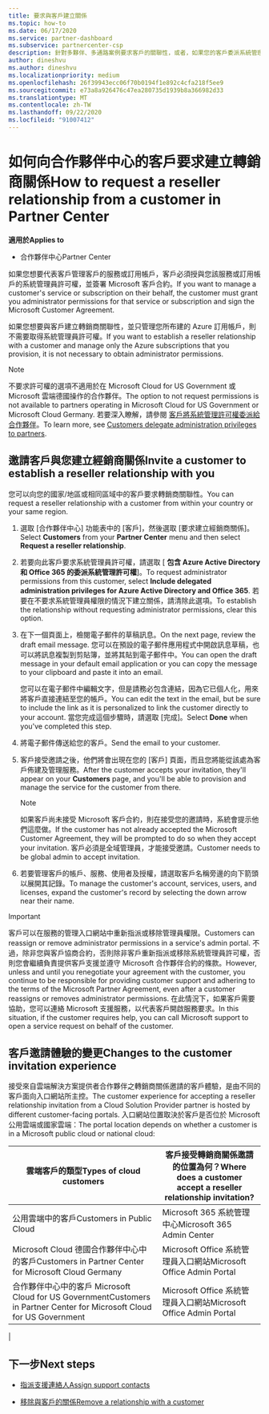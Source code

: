 ```yaml
---
title: 要求與客戶建立關係
ms.topic: how-to
ms.date: 06/17/2020
ms.service: partner-dashboard
ms.subservice: partnercenter-csp
description: 針對多夥伴、多通路案例要求客戶的關聯性，或者，如果您的客戶委派系統管理員許可權需要還原。
author: dineshvu
ms.author: dineshvu
ms.localizationpriority: medium
ms.openlocfilehash: 26f39943ecc06f70b0194f1e892c4cfa218f5ee9
ms.sourcegitcommit: e73a8a926476c47ea280735d1939b8a366982d33
ms.translationtype: MT
ms.contentlocale: zh-TW
ms.lasthandoff: 09/22/2020
ms.locfileid: "91007412"
---
```

# <a name="how-to-request-a-reseller-relationship-from-a-customer-in-partner-center"></a><span data-ttu-id="3f42d-103">如何向合作夥伴中心的客戶要求建立轉銷商關係</span><span class="sxs-lookup"><span data-stu-id="3f42d-103">How to request a reseller relationship from a customer in Partner Center</span></span>

<span data-ttu-id="3f42d-104">**適用於**</span><span class="sxs-lookup"><span data-stu-id="3f42d-104">**Applies to**</span></span>

- <span data-ttu-id="3f42d-105">合作夥伴中心</span><span class="sxs-lookup"><span data-stu-id="3f42d-105">Partner Center</span></span>

<span data-ttu-id="3f42d-106">如果您想要代表客戶管理客戶的服務或訂用帳戶，客戶必須授與您該服務或訂用帳戶的系統管理員許可權，並簽署 Microsoft 客戶合約。</span><span class="sxs-lookup"><span data-stu-id="3f42d-106">If you want to manage a customer's service or subscription on their behalf, the customer must grant you administrator permissions for that service or subscription and sign the Microsoft Customer Agreement.</span></span>

<span data-ttu-id="3f42d-107">如果您想要與客戶建立轉銷商關聯性，並只管理您所布建的 Azure 訂用帳戶，則不需要取得系統管理員許可權。</span><span class="sxs-lookup"><span data-stu-id="3f42d-107">If you want to establish a reseller relationship with a customer and manage only the Azure subscriptions that you provision, it is not necessary to obtain administrator permissions.</span></span>

>[!NOTE] 
><span data-ttu-id="3f42d-108">不要求許可權的選項不適用於在 Microsoft Cloud for US Government 或 Microsoft 雲端德國操作的合作夥伴。</span><span class="sxs-lookup"><span data-stu-id="3f42d-108">The option to not request permissions is not available to partners operating in Microsoft Cloud for US Government or Microsoft Cloud Germany.</span></span> <span data-ttu-id="3f42d-109">若要深入瞭解，請參閱 [客戶將系統管理許可權委派給合作夥伴](customers-revoke-admin-privileges.md)。</span><span class="sxs-lookup"><span data-stu-id="3f42d-109">To learn more, see [Customers delegate administration privileges to partners](customers-revoke-admin-privileges.md).</span></span>

## <a name="invite-a-customer-to-establish-a-reseller-relationship-with-you"></a><span data-ttu-id="3f42d-110">邀請客戶與您建立經銷商關係</span><span class="sxs-lookup"><span data-stu-id="3f42d-110">Invite a customer to establish a reseller relationship with you</span></span>

<span data-ttu-id="3f42d-111">您可以向您的國家/地區或相同區域中的客戶要求轉銷商關聯性。</span><span class="sxs-lookup"><span data-stu-id="3f42d-111">You can request a reseller relationship with a customer from within your country or your same region.</span></span>

1. <span data-ttu-id="3f42d-112">選取 [合作夥伴中心] 功能表中的 [客戶]，然後選取 [要求建立經銷商關係]。</span><span class="sxs-lookup"><span data-stu-id="3f42d-112">Select **Customers** from your **Partner Center** menu and then select **Request a reseller relationship**.</span></span>

2. <span data-ttu-id="3f42d-113">若要向此客戶要求系統管理員許可權，請選取 [ **包含 Azure Active Directory 和 Office 365 的委派系統管理許可權**]。</span><span class="sxs-lookup"><span data-stu-id="3f42d-113">To request administrator permissions from this customer, select **Include delegated administration privileges for Azure Active Directory and Office 365**.</span></span> <span data-ttu-id="3f42d-114">若要在不要求系統管理員權限的情況下建立關係，請清除此選項。</span><span class="sxs-lookup"><span data-stu-id="3f42d-114">To establish the relationship without requesting administrator permissions, clear this option.</span></span>

3. <span data-ttu-id="3f42d-115">在下一個頁面上，檢閱電子郵件的草稿訊息。</span><span class="sxs-lookup"><span data-stu-id="3f42d-115">On the next page, review the draft email message.</span></span> <span data-ttu-id="3f42d-116">您可以在預設的電子郵件應用程式中開啟訊息草稿，也可以將訊息複製到剪貼簿，並將其貼到電子郵件中。</span><span class="sxs-lookup"><span data-stu-id="3f42d-116">You can open the draft message in your default email application or you can copy the message to your clipboard and paste it into an email.</span></span>

   <span data-ttu-id="3f42d-117">您可以在電子郵件中編輯文字，但是請務必包含連結，因為它已個人化，用來將客戶直接連結至您的帳戶。</span><span class="sxs-lookup"><span data-stu-id="3f42d-117">You can edit the text in the email, but be sure to include the link as it is personalized to link the customer directly to your account.</span></span> <span data-ttu-id="3f42d-118">當您完成這個步驟時，請選取 [完成]。</span><span class="sxs-lookup"><span data-stu-id="3f42d-118">Select **Done** when you've completed this step.</span></span>

4. <span data-ttu-id="3f42d-119">將電子郵件傳送給您的客戶。</span><span class="sxs-lookup"><span data-stu-id="3f42d-119">Send the email to your customer.</span></span>

5. <span data-ttu-id="3f42d-120">客戶接受邀請之後，他們將會出現在您的 [客戶] 頁面，而且您將能從該處為客戶佈建及管理服務。</span><span class="sxs-lookup"><span data-stu-id="3f42d-120">After the customer accepts your invitation, they'll appear on your **Customers** page, and you'll be able to provision and manage the service for the customer from there.</span></span>

   > [!NOTE]
   > <span data-ttu-id="3f42d-121">如果客戶尚未接受 Microsoft 客戶合約，則在接受您的邀請時，系統會提示他們這麼做。</span><span class="sxs-lookup"><span data-stu-id="3f42d-121">If the customer has not already accepted the Microsoft Customer Agreement, they will be prompted to do so when they accept your invitation.</span></span> <span data-ttu-id="3f42d-122">客戶必須是全域管理員，才能接受邀請。</span><span class="sxs-lookup"><span data-stu-id="3f42d-122">Customer needs to be global admin to accept invitation.</span></span>

6. <span data-ttu-id="3f42d-123">若要管理客戶的帳戶、服務、使用者及授權，請選取客戶名稱旁邊的向下箭頭以展開其記錄。</span><span class="sxs-lookup"><span data-stu-id="3f42d-123">To manage the customer's account, services, users, and licenses, expand the customer's record by selecting the down arrow near their name.</span></span>

> [!IMPORTANT]  
> <span data-ttu-id="3f42d-124">客戶可以在服務的管理入口網站中重新指派或移除管理員權限。</span><span class="sxs-lookup"><span data-stu-id="3f42d-124">Customers can reassign or remove administrator permissions in a service's admin portal.</span></span> <span data-ttu-id="3f42d-125">不過，除非您與客戶協商合約，否則除非客戶重新指派或移除系統管理員許可權，否則您會繼續負責提供客戶支援並遵守 Microsoft 合作夥伴合約的條款。</span><span class="sxs-lookup"><span data-stu-id="3f42d-125">However, unless and until you renegotiate your agreement with the customer, you continue to be responsible for providing customer support and adhering to the terms of the Microsoft Partner Agreement, even after a customer reassigns or removes administrator permissions.</span></span> <span data-ttu-id="3f42d-126">在此情況下，如果客戶需要協助，您可以連絡 Microsoft 支援服務，以代表客戶開啟服務要求。</span><span class="sxs-lookup"><span data-stu-id="3f42d-126">In this situation, if the customer requires help, you can call Microsoft support to open a service request on behalf of the customer.</span></span>

## <a name="changes-to-the-customer-invitation-experience"></a><span data-ttu-id="3f42d-127">客戶邀請體驗的變更</span><span class="sxs-lookup"><span data-stu-id="3f42d-127">Changes to the customer invitation experience</span></span>

<span data-ttu-id="3f42d-128">接受來自雲端解決方案提供者合作夥伴之轉銷商關係邀請的客戶體驗，是由不同的客戶面向入口網站所主控。</span><span class="sxs-lookup"><span data-stu-id="3f42d-128">The customer experience for accepting a reseller relationship invitation from a Cloud Solution Provider partner is hosted by different customer-facing portals.</span></span> <span data-ttu-id="3f42d-129">入口網站位置取決於客戶是否位於 Microsoft 公用雲端或國家雲端：</span><span class="sxs-lookup"><span data-stu-id="3f42d-129">The portal location depends on whether a customer is in a Microsoft public cloud or national cloud:</span></span>

|<span data-ttu-id="3f42d-130">雲端客戶的類型</span><span class="sxs-lookup"><span data-stu-id="3f42d-130">Types of cloud customers</span></span>  | <span data-ttu-id="3f42d-131">客戶接受轉銷商關係邀請的位置為何？</span><span class="sxs-lookup"><span data-stu-id="3f42d-131">Where does a customer accept a reseller relationship invitation?</span></span> |
|---------|---------
| <span data-ttu-id="3f42d-132">公用雲端中的客戶</span><span class="sxs-lookup"><span data-stu-id="3f42d-132">Customers in Public Cloud</span></span> | <span data-ttu-id="3f42d-133">Microsoft 365 系統管理中心</span><span class="sxs-lookup"><span data-stu-id="3f42d-133">Microsoft 365 Admin Center</span></span> |
| <span data-ttu-id="3f42d-134">Microsoft Cloud 德國合作夥伴中心中的客戶</span><span class="sxs-lookup"><span data-stu-id="3f42d-134">Customers in Partner Center for Microsoft Cloud Germany</span></span> | <span data-ttu-id="3f42d-135">Microsoft Office 系統管理員入口網站</span><span class="sxs-lookup"><span data-stu-id="3f42d-135">Microsoft Office Admin Portal</span></span> |
| <span data-ttu-id="3f42d-136">合作夥伴中心中的客戶 Microsoft Cloud for US Government</span><span class="sxs-lookup"><span data-stu-id="3f42d-136">Customers in Partner Center for Microsoft Cloud for US Government</span></span> | <span data-ttu-id="3f42d-137">Microsoft Office 系統管理員入口網站</span><span class="sxs-lookup"><span data-stu-id="3f42d-137">Microsoft Office Admin Portal</span></span> |
|

## <a name="next-steps"></a><span data-ttu-id="3f42d-138">下一步</span><span class="sxs-lookup"><span data-stu-id="3f42d-138">Next steps</span></span>

- [<span data-ttu-id="3f42d-139">指派支援連絡人</span><span class="sxs-lookup"><span data-stu-id="3f42d-139">Assign support contacts</span></span>](assign-support-contacts.md)

- [<span data-ttu-id="3f42d-140">移除與客戶的關係</span><span class="sxs-lookup"><span data-stu-id="3f42d-140">Remove a relationship with a customer</span></span>](remove-a-relationship.md)
